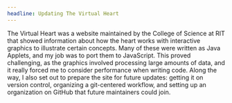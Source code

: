 ```yaml
---
headline: Updating The Virtual Heart
---
```


The Virtual Heart was a website maintained by the College of Science at RIT that showed information about how the heart works with interactive graphics to illustrate certain concepts. Many of these were written as Java Applets, and my job was to port them to JavaScript. This proved challenging, as the graphics involved processing large amounts of data, and it really forced me to consider performance when writing code. Along the way, I also set out to prepare the site for future updates: getting it on version control, organizing a git-centered workflow, and setting up an organization on GitHub that future maintainers could join.

